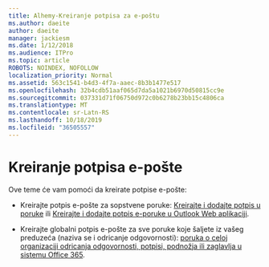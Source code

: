 ```yaml
---
title: Alhemy-Kreiranje potpisa za e-poštu
ms.author: daeite
author: daeite
manager: jackiesm
ms.date: 1/12/2018
ms.audience: ITPro
ms.topic: article
ROBOTS: NOINDEX, NOFOLLOW
localization_priority: Normal
ms.assetid: 563c1541-b4d3-4f7a-aaec-8b3b1477e517
ms.openlocfilehash: 32b4cdb51aaf065d7da5a1021b6970d50815cc9e
ms.sourcegitcommit: 037331d71f06750d972c0b6278b23bb15c4806ca
ms.translationtype: MT
ms.contentlocale: sr-Latn-RS
ms.lasthandoff: 10/18/2019
ms.locfileid: "36505557"
---
```

# <a name="create-email-signatures"></a>Kreiranje potpisa e-pošte

Ove teme će vam pomoći da kreirate potpise e-pošte:
  
- Kreirajte potpis e-pošte za sopstvene poruke: [Kreirajte i dodajte potpis u poruke](https://support.office.com/article/8ee5d4f4-68fd-464a-a1c1-0e1c80bb27f2.aspx) ili [Kreirajte i dodajte potpis e-poruke u Outlook Web aplikaciji](https://support.office.com/article/0f230564-11b9-4239-83de-f10cbe4dfdfc.aspx).
    
- Kreirajte globalni potpis e-pošte za sve poruke koje šaljete iz vašeg preduzeća (naziva se i odricanje odgovornosti): [poruka o celoj organizaciji odricanja odgovornosti, potpisi, podnožja ili zaglavlja u sistemu Office 365](https://go.microsoft.com/fwlink/p/?linkid=391096).
    

